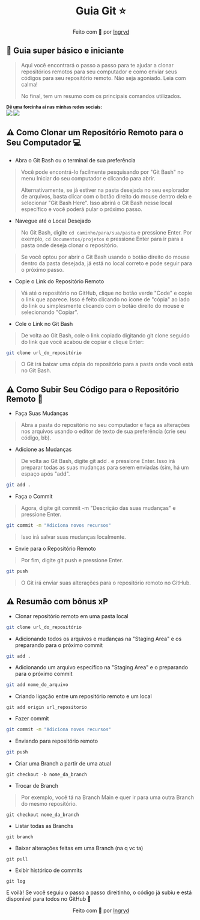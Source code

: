 <p align="center">
  
  <h1 align="center">Guia Git ⭐</h1>
  <p align="center">Feito com 💖 por <a href="https://github.com/ingrydk" target="_blank">Ingryd</a></p>
  </p>

## :dart: Guia super básico e iniciante

> Aqui você encontrará o passo a passo para te ajudar a clonar repositórios remotos para seu computador e como enviar seus códigos para seu repositório remoto. Não seja agoniado. Leia com calma!
> 
> No final, tem um resumo com os principais comandos utilizados.

<sub> <strong>Dê uma forcinha aí nas minhas redes sociais: </strong> <br>
[<img src = "https://img.shields.io/badge/GitHub-100000?style=for-the-badge&logo=github&logoColor=white">](https://github.com/ingrydk)
[<img src="https://img.shields.io/badge/linkedin-%230077B5.svg?&style=for-the-badge&logo=linkedin&logoColor=white" />](https://www.linkedin.com/in/ingrydk)
</sub>


## ⚠️ Como Clonar um Repositório Remoto para o Seu Computador 💻

- Abra o Git Bash ou o terminal de sua preferência
> Você pode encontrá-lo facilmente pesquisando por "Git Bash" no menu Iniciar do seu computador e clicando para abrir.
>
> Alternativamente, se já estiver na pasta desejada no seu explorador de arquivos, basta clicar com o botão direito do mouse dentro dela e selecionar "Git Bash Here". Isso abrirá o Git Bash nesse local específico e você poderá pular o próximo passo. 
- Navegue até o Local Desejado
>No Git Bash, digite ```cd caminho/para/sua/pasta``` e pressione Enter. Por exemplo, ```cd Documentos/projetos``` e pressione Enter para ir para a pasta onde deseja clonar o repositório. 

> Se você optou por abrir o Git Bash usando o botão direito do mouse dentro da pasta desejada, já está no local correto e pode seguir para o próximo passo.
- Copie o Link do Repositório Remoto
>Vá até o repositório no GitHub, clique no botão verde "Code" e copie o link que aparece. Isso é feito clicando no ícone de "cópia" ao lado do link ou simplesmente clicando com o botão direito do mouse e selecionando "Copiar". 

- Cole o Link no Git Bash
>De volta ao Git Bash, cole o link copiado digitando git clone seguido do link que você acabou de copiar e clique Enter:
```bash
git clone url_do_repositório
```
>O Git irá baixar uma cópia do repositório para a pasta onde você está no Git Bash. 

## ⚠️ Como Subir Seu Código para o Repositório Remoto 🚀
- Faça Suas Mudanças
>Abra a pasta do repositório no seu computador e faça as alterações nos arquivos usando o editor de texto de sua preferência (crie seu código, bb). 

- Adicione as Mudanças
>De volta ao Git Bash, digite git add . e pressione Enter. Isso irá preparar todas as suas mudanças para serem enviadas (sim, há um espaço após "add".
```bash
git add .
```

- Faça o Commit
>Agora, digite git commit -m "Descrição das suas mudanças" e pressione Enter.
```bash
git commit -m "Adiciona novos recursos"
```
>Isso irá salvar suas mudanças localmente. 

- Envie para o Repositório Remoto
>Por fim, digite git push e pressione Enter.
```bash
git push
```
> O Git irá enviar suas alterações para o repositório remoto no GitHub.

## ⚠️ Resumão com bônus xP

- Clonar repositório remoto em uma pasta local
```bash
git clone url_do_repositório
```

- Adicionando todos os arquivos e mudanças na "Staging Area" e os preparando para o próximo commit
```bash
git add .
```

- Adicionando um arquivo específico na "Staging Area" e o preparando para o próximo commit
```bash
git add nome_do_arquivo
```

- Criando ligação entre um repositório remoto e um local
```
git add origin url_repositorio
```
- Fazer commit
```bash
git commit -m "Adiciona novos recursos"
```

- Enviando para repositório remoto
```bash
git push
```

- Criar uma Branch a partir de uma atual
```
git checkout -b nome_da_branch
```

- Trocar de Branch
> Por exemplo, você tá na Branch Main e quer ir para uma outra Branch do mesmo repositório.
```
git checkout nome_da_branch
```

- Listar todas as Branchs
```
git branch
```

- Baixar alterações feitas em uma Branch (na q vc ta)
```
git pull 
```

- Exibir histórico de commits
```
git log
```
 
E voilà! Se você seguiu o passo a passo direitinho, o código já subiu e está disponível para todos no GitHub 🎈
<p align="center">Feito com 💖 por <a href="https://github.com/ingrydk" target="_blank">Ingryd</a></p>
